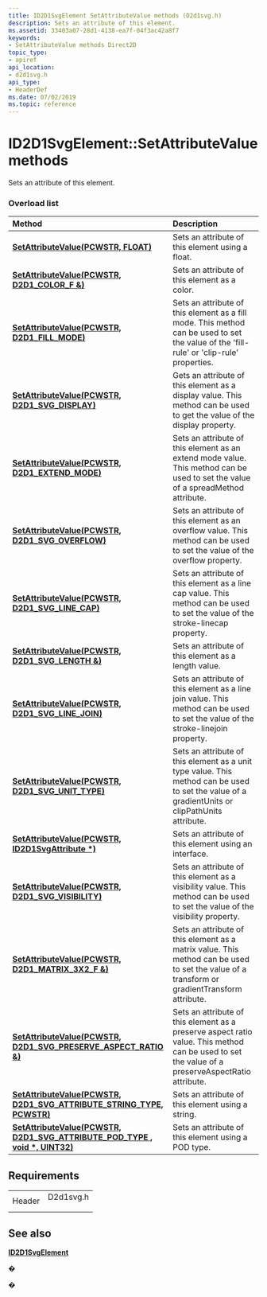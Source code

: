 ```yaml
---
title: ID2D1SvgElement SetAttributeValue methods (D2d1svg.h)
description: Sets an attribute of this element.
ms.assetid: 33403a07-28d1-4138-ea7f-04f3ac42a8f7
keywords:
- SetAttributeValue methods Direct2D
topic_type:
- apiref
api_location:
- d2d1svg.h
api_type:
- HeaderDef
ms.date: 07/02/2019
ms.topic: reference
---
```


# ID2D1SvgElement::SetAttributeValue methods

Sets an attribute of this element.

### Overload list



| Method                                                                                                                      | Description                                                                                                                                                 |
|:----------------------------------------------------------------------------------------------------------------------------|:------------------------------------------------------------------------------------------------------------------------------------------------------------|
| [**SetAttributeValue(PCWSTR, FLOAT)**](https://msdn.microsoft.com/library/Mt797885(v=VS.85).aspx)                                             | Sets an attribute of this element using a float.<br/>                                                                                                 |
| [**SetAttributeValue(PCWSTR, D2D1\_COLOR\_F &)**](https://msdn.microsoft.com/library/Mt797886(v=VS.85).aspx)                                  | Sets an attribute of this element as a color.<br/>                                                                                                    |
| [**SetAttributeValue(PCWSTR, D2D1\_FILL\_MODE)**](https://msdn.microsoft.com/library/Mt797887(v=VS.85).aspx)                                  | Sets an attribute of this element as a fill mode. This method can be used to set the value of the 'fill-rule' or 'clip-rule' properties.<br/>         |
| [**SetAttributeValue(PCWSTR, D2D1\_SVG\_DISPLAY)**](https://msdn.microsoft.com/library/Mt797889(v=VS.85).aspx)                                | Gets an attribute of this element as a display value. This method can be used to get the value of the display property.<br/>                          |
| [**SetAttributeValue(PCWSTR, D2D1\_EXTEND\_MODE)**](https://msdn.microsoft.com/library/Mt797880(v=VS.85).aspx)                               | Sets an attribute of this element as an extend mode value. This method can be used to set the value of a spreadMethod attribute.<br/>                 |
| [**SetAttributeValue(PCWSTR, D2D1\_SVG\_OVERFLOW)**](https://msdn.microsoft.com/library/Mt797890(v=VS.85).aspx)                               | Sets an attribute of this element as an overflow value. This method can be used to set the value of the overflow property.<br/>                       |
| [**SetAttributeValue(PCWSTR, D2D1\_SVG\_LINE\_CAP)**](https://msdn.microsoft.com/library/Mt797876(v=VS.85).aspx)                             | Sets an attribute of this element as a line cap value. This method can be used to set the value of the stroke-linecap property.<br/>                  |
| [**SetAttributeValue(PCWSTR, D2D1\_SVG\_LENGTH &)**](https://msdn.microsoft.com/library/Mt797882(v=VS.85).aspx)                              | Sets an attribute of this element as a length value.<br/>                                                                                             |
| [**SetAttributeValue(PCWSTR, D2D1\_SVG\_LINE\_JOIN)**](https://msdn.microsoft.com/library/Mt797891(v=VS.85).aspx)                             | Sets an attribute of this element as a line join value. This method can be used to set the value of the stroke-linejoin property.<br/>                |
| [**SetAttributeValue(PCWSTR, D2D1\_SVG\_UNIT\_TYPE)**](https://msdn.microsoft.com/library/Mt797879(v=VS.85).aspx)                            | Sets an attribute of this element as a unit type value. This method can be used to set the value of a gradientUnits or clipPathUnits attribute.<br/>  |
| [**SetAttributeValue(PCWSTR, ID2D1SvgAttribute \*)**](https://msdn.microsoft.com/library/Mt797884(v=VS.85).aspx)                              | Sets an attribute of this element using an interface.<br/>                                                                                            |
| [**SetAttributeValue(PCWSTR, D2D1\_SVG\_VISIBILITY)**](https://msdn.microsoft.com/library/Mt797877(v=VS.85).aspx)                            | Sets an attribute of this element as a visibility value. This method can be used to set the value of the visibility property.<br/>                    |
| [**SetAttributeValue(PCWSTR, D2D1\_MATRIX\_3X2\_F &)**](https://msdn.microsoft.com/library/Mt797878(v=VS.85).aspx)                           | Sets an attribute of this element as a matrix value. This method can be used to set the value of a transform or gradientTransform attribute.<br/>     |
| [**SetAttributeValue(PCWSTR, D2D1\_SVG\_PRESERVE\_ASPECT\_RATIO &)**](https://msdn.microsoft.com/library/Mt797881(v=VS.85).aspx)             | Sets an attribute of this element as a preserve aspect ratio value. This method can be used to set the value of a preserveAspectRatio attribute.<br/> |
| [**SetAttributeValue(PCWSTR, D2D1\_SVG\_ATTRIBUTE\_STRING\_TYPE, PCWSTR)**](https://msdn.microsoft.com/library/Mt797875(v=VS.85).aspx)          | Sets an attribute of this element using a string. <br/>                                                                                               |
| [**SetAttributeValue(PCWSTR, D2D1\_SVG\_ATTRIBUTE\_POD\_TYPE , void \*, UINT32)**](https://msdn.microsoft.com/library/Mt797883(v=VS.85).aspx) | Sets an attribute of this element using a POD type.<br/>                                                                                              |



## Requirements



|                   |                                                                                      |
|-------------------|--------------------------------------------------------------------------------------|
| Header<br/> | <dl> <dt>D2d1svg.h</dt> </dl> |



## See also

<dl> <dt>

[**ID2D1SvgElement**](https://msdn.microsoft.com/library/Mt797830(v=VS.85).aspx)
</dt> </dl>

�

�





